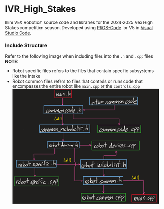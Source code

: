 # IVR_High_Stakes
Illini VEX Robotics' source code and libraries for the 2024-2025 Vex High Stakes competition season. Developed using [PROS-Code](https://pros.cs.purdue.edu/) for V5 in [Visual Studio Code](https://code.visualstudio.com/).

### Include Structure
Refer to the following image when including files into the `.h` and `.cpp` files
**NOTE:**
- Robot specific files refers to the files that contain specific subsystems like the intake
- Robot common files refers to files that controls or runs code that encompasses the entire robot like `main.cpp` or the `controls.cpp` 
![alt text](github_img/include_structure.png)
